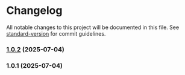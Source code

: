 # Changelog

All notable changes to this project will be documented in this file. See [standard-version](https://github.com/conventional-changelog/standard-version) for commit guidelines.

### [1.0.2](https://github.com/shubhraj/microservices/compare/v1.0.1...v1.0.2) (2025-07-04)

### 1.0.1 (2025-07-04)
